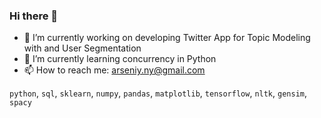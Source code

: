 ### Hi there 👋

- 🔭 I’m currently working on developing Twitter App for Topic Modeling with and User Segmentation
- 🌱 I’m currently learning concurrency in Python
- 📫 How to reach me: arseniy.ny@gmail.com


`python`, `sql`, `sklearn`, `numpy`, `pandas`, `matplotlib`, `tensorflow`, `nltk`, `gensim`, `spacy`

<!--
**arseniyturin/arseniyturin** is a ✨ _special_ ✨ repository because its `README.md` (this file) appears on your GitHub profile.

Here are some ideas to get you started:

- 🔭 I’m currently working on ...
- 🌱 I’m currently learning ...
- 👯 I’m looking to collaborate on ...
- 🤔 I’m looking for help with ...
- 💬 Ask me about ...
- 📫 How to reach me: ...
- 😄 Pronouns: ...
- ⚡ Fun fact: ...
-->

